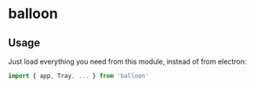 # balloon

## Usage

Just load everything you need from this module, instead of from electron:

```js
import { app, Tray, ... } from 'balloon'
```
